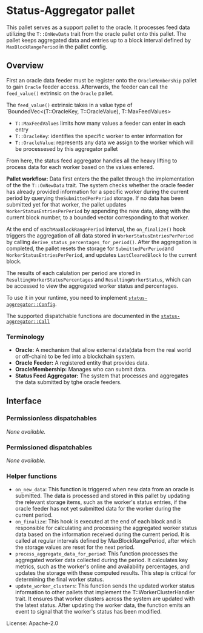 # Status-Aggregator pallet

This pallet serves as a support pallet to the oracle. It processes feed data utilizing the `T::OnNewData` trait from the oracle pallet onto this pallet. The pallet keeps aggregated data and entries up to a block interval defined by `MaxBlockRangePeriod` in the pallet config.

## Overview

First an oracle data feeder must be register onto the `OracleMembership` pallet to gain `Oracle` feeder access. Afterwards, the feeder can call the `feed_value()` extrinsic on the `Oracle` pallet.

The `feed_value()` extrinsic takes in a value type of `BoundedVec<(T::OracleKey, T::OracleValue), T::MaxFeedValues>

- `T::MaxFeedValues` limits how many values a feeder can enter in each entry 
- `T::OracleKey`: identifies the specific worker to enter information for
- `T::OracleValue`: represents any data we assign to the worker which will be processesed by this aggregator pallet

From here, the status feed aggregator handles all the heavy lifting to process data for each worker based on the values entered.

**Pallet workflow:**
Data first enters the the pallet through the implementation of the the `T::OnNewData` trait. The system checks whether the oracle feeder has already provided information for a specific worker during the current period by querying the`SubmittedPerPeriod` storage. If no data has been submitted yet for that worker, the pallet updates `WorkerStatusEntriesPerPeriod` by appending the new data, along with the current block number, to a bounded vector corresponding to that worker.

At the end of each`MaxBlockRangePeriod` interval, the `on_finalize()` hook triggers the aggregation of all data stored in `WorkerStatusEntriesPerPeriod` by calling `derive_status_percentages_for_period()`. After the aggregation is completed, the pallet resets the storage for `SubmittedPerPeriod`and `WorkerStatusEntriesPerPeriod`, and updates `LastClearedBlock` to the current block.

The results of each calulation per period are stored in `ResultingWorkerStatusPercentages` and `ResultingWorkerStatus`, which can be accessed to view the aggregated worker status and percentages.

To use it in your runtime, you need to implement
[`status-aggregator::Config`](https://example.com/dummy-link).

The supported dispatchable functions are documented in the
[`status-aggregator::Call`](https://example.com/dummy-link)

### Terminology

* **Oracle:** A mechanism that allow external data(data from the real world or off-chain) to be fed into a blockchain system.
* **Oracle Feeder:** A registered entity that provides data.
* **OracleMembership:** Manages who can submit data.
* **Status Feed Aggregator:** The system that processes and aggregates the data submitted by tghe oracle feeders.

## Interface

### Permissionless dispatchables

_None available._

### Permissioned dispatchables

_None available._

### Helper functions

* `on_new_data`: This function is triggered when new data from an oracle is submitted. The data is processed and stored in this pallet by updating the relevant storage items, such as the worker's status entries, if the oracle feeder has not yet submitted data for the worker during the current period.
* `on_finalize`:  This hook is executed at the end of each block and is responsible for calculating and processing the aggregated worker status data based on the information received during the current period. It is called at regular intervals defined by MaxBlockRangePeriod, after which the storage values are reset for the next period.
* `process_aggregate_data_for_period`: This function processes the aggregated worker data collected during the period. It calculates key metrics, such as the worker's online and availability percentages, and updates the storage with these computed results. This step is critical for determining the final worker status.
* `update_worker_clusters`: This function sends the updated worker status information to other pallets that implement the T::WorkerClusterHandler trait. It ensures that worker clusters across the system are updated with the latest status. After updating the worker data, the function emits an event to signal that the worker's status has been modified.

License: Apache-2.0
